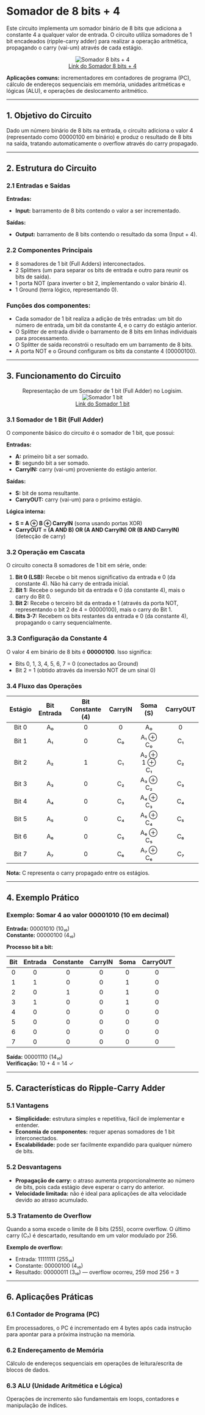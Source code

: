 # Somador de 8 bits + 4

Este circuito implementa um somador binário de 8 bits que adiciona a constante 4 a qualquer valor de entrada. O circuito utiliza somadores de 1 bit encadeados (ripple-carry adder) para realizar a operação aritmética, propagando o carry (vai-um) através de cada estágio.

<p align="center">
  <img src="./Imagens/Somador 8bit(int) +4.png" alt="Somador 8 bits + 4"><br>
  <a href="./Circuito_Logisim/Somador 8 bits(int) +4.circ">Link do Somador 8 bits + 4</a>
</p>

**Aplicações comuns:** incrementadores em contadores de programa (PC), cálculo de endereços sequenciais em memória, unidades aritméticas e lógicas (ALU), e operações de deslocamento aritmético.

---

## 1. Objetivo do Circuito

Dado um número binário de 8 bits na entrada, o circuito adiciona o valor 4 (representado como 00000100 em binário) e produz o resultado de 8 bits na saída, tratando automaticamente o overflow através do carry propagado.

---

## 2. Estrutura do Circuito

### 2.1 Entradas e Saídas
**Entradas:**
- **Input:** barramento de 8 bits contendo o valor a ser incrementado.

**Saídas:**
- **Output:** barramento de 8 bits contendo o resultado da soma (Input + 4).

### 2.2 Componentes Principais

- 8 somadores de 1 bit (Full Adders) interconectados.
- 2 Splitters (um para separar os bits de entrada e outro para reunir os bits de saída).
- 1 porta NOT (para inverter o bit 2, implementando o valor binário 4).
- 1 Ground (terra lógico, representando 0).

### **Funções dos componentes:**
- Cada somador de 1 bit realiza a adição de três entradas: um bit do número de entrada, um bit da constante 4, e o carry do estágio anterior.
- O Splitter de entrada divide o barramento de 8 bits em linhas individuais para processamento.
- O Splitter de saída reconstrói o resultado em um barramento de 8 bits.
- A porta NOT e o Ground configuram os bits da constante 4 (00000100).

---

## 3. Funcionamento do Circuito

<p align="center">
  Representação de um Somador de 1 bit (Full Adder) no Logisim.<br>
  <img src="./Imagens/Somador 1 bit.png" alt="Somador 1 bit"><br>
  <a href="./Circuito_Logisim/Somador 8 bits(int) +4.circ">Link do Somador 1 bit</a>
</p>

### 3.1 Somador de 1 Bit (Full Adder)

O componente básico do circuito é o somador de 1 bit, que possui:

**Entradas:**
- **A:** primeiro bit a ser somado.
- **B:** segundo bit a ser somado.
- **CarryIN:** carry (vai-um) proveniente do estágio anterior.

**Saídas:**
- **S:** bit de soma resultante.
- **CarryOUT:** carry (vai-um) para o próximo estágio.

**Lógica interna:**
- **S = A ⊕ B ⊕ CarryIN** (soma usando portas XOR)
- **CarryOUT = (A AND B) OR (A AND CarryIN) OR (B AND CarryIN)** (detecção de carry)

### 3.2 Operação em Cascata

O circuito conecta 8 somadores de 1 bit em série, onde:

1. **Bit 0 (LSB):** Recebe o bit menos significativo da entrada e 0 (da constante 4). Não há carry de entrada inicial.
2. **Bit 1:** Recebe o segundo bit da entrada e 0 (da constante 4), mais o carry do Bit 0.
3. **Bit 2:** Recebe o terceiro bit da entrada e 1 (através da porta NOT, representando o bit 2 de 4 = 00000100), mais o carry do Bit 1.
4. **Bits 3-7:** Recebem os bits restantes da entrada e 0 (da constante 4), propagando o carry sequencialmente.

### 3.3 Configuração da Constante 4

O valor 4 em binário de 8 bits é **00000100**. Isso significa:
- Bits 0, 1, 3, 4, 5, 6, 7 = 0 (conectados ao Ground)
- Bit 2 = 1 (obtido através da inversão NOT de um sinal 0)

### 3.4 Fluxo das Operações

| Estágio | Bit Entrada | Bit Constante (4) | CarryIN | Soma (S) | CarryOUT |
|:-------:|:-----------:|:-----------------:|:-------:|:--------:|:--------:|
| Bit 0   | A₀          | 0                 | 0       | A₀       | 0        |
| Bit 1   | A₁          | 0                 | C₀      | A₁ ⊕ C₀  | C₁       |
| Bit 2   | A₂          | 1                 | C₁      | A₂ ⊕ 1 ⊕ C₁ | C₂    |
| Bit 3   | A₃          | 0                 | C₂      | A₃ ⊕ C₂  | C₃       |
| Bit 4   | A₄          | 0                 | C₃      | A₄ ⊕ C₃  | C₄       |
| Bit 5   | A₅          | 0                 | C₄      | A₅ ⊕ C₄  | C₅       |
| Bit 6   | A₆          | 0                 | C₅      | A₆ ⊕ C₅  | C₆       |
| Bit 7   | A₇          | 0                 | C₆      | A₇ ⊕ C₆  | C₇       |

**Nota:** C representa o carry propagado entre os estágios.

---

## 4. Exemplo Prático

### Exemplo: Somar 4 ao valor 00001010 (10 em decimal)

**Entrada:** 00001010 (10₁₀)  
**Constante:** 00000100 (4₁₀)

**Processo bit a bit:**

| Bit | Entrada | Constante | CarryIN | Soma | CarryOUT |
|:---:|:-------:|:---------:|:-------:|:----:|:--------:|
| 0   | 0       | 0         | 0       | 0    | 0        |
| 1   | 1       | 0         | 0       | 1    | 0        |
| 2   | 0       | 1         | 0       | 1    | 0        |
| 3   | 1       | 0         | 0       | 1    | 0        |
| 4   | 0       | 0         | 0       | 0    | 0        |
| 5   | 0       | 0         | 0       | 0    | 0        |
| 6   | 0       | 0         | 0       | 0    | 0        |
| 7   | 0       | 0         | 0       | 0    | 0        |

**Saída:** 00001110 (14₁₀)  
**Verificação:** 10 + 4 = 14 ✓

---

## 5. Características do Ripple-Carry Adder

### 5.1 Vantagens
- **Simplicidade:** estrutura simples e repetitiva, fácil de implementar e entender.
- **Economia de componentes:** requer apenas somadores de 1 bit interconectados.
- **Escalabilidade:** pode ser facilmente expandido para qualquer número de bits.

### 5.2 Desvantagens
- **Propagação de carry:** o atraso aumenta proporcionalmente ao número de bits, pois cada estágio deve esperar o carry do anterior.
- **Velocidade limitada:** não é ideal para aplicações de alta velocidade devido ao atraso acumulado.

### 5.3 Tratamento de Overflow
Quando a soma excede o limite de 8 bits (255), ocorre overflow. O último carry (C₇) é descartado, resultando em um valor modulado por 256.

**Exemplo de overflow:**
- Entrada: 11111111 (255₁₀)
- Constante: 00000100 (4₁₀)
- Resultado: 00000011 (3₁₀) — overflow ocorreu, 259 mod 256 = 3

---

## 6. Aplicações Práticas

### 6.1 Contador de Programa (PC)
Em processadores, o PC é incrementado em 4 bytes após cada instrução para apontar para a próxima instrução na memória.

### 6.2 Endereçamento de Memória
Cálculo de endereços sequenciais em operações de leitura/escrita de blocos de dados.

### 6.3 ALU (Unidade Aritmética e Lógica)
Operações de incremento são fundamentais em loops, contadores e manipulação de índices.

